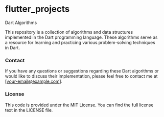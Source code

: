 # flutter_projects

Dart Algorithms

This repository is a collection of algorithms and data structures implemented in the Dart programming language. These algorithms serve as a resource for learning and practicing various problem-solving techniques in Dart.

### Contact

If you have any questions or suggestions regarding these Dart algorithms or would like to discuss their implementation, please feel free to contact me at [your-email@example.com].

### License

This code is provided under the MIT License. You can find the full license text in the LICENSE file.
